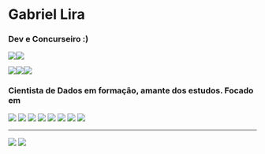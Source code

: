 

# Gabriel Lira
### Dev e Concurseiro :)

<img src="https://img.shields.io/static/v1?label=Overview&message=GabrielLira&color=023d9c&style=for-the-badge&logo=GitHub"><a href="https://www.linkedin.com/in/gabrielira/"><img src="https://img.shields.io/badge/LinkedIn-0077B5?style=for-the-badge&logo=linkedin&logoColor=white"></a>

<img src="https://img.shields.io/badge/Linux-FCC624?style=for-the-badge&logo=linux&logoColor=black"><img src="https://img.shields.io/badge/mac%20os-000000?style=for-the-badge&logo=apple&logoColor=white"><img src="https://img.shields.io/badge/Windows-0078D6?style=for-the-badge&logo=windows&logoColor=white">

### Cientista de Dados em formação, amante dos estudos. Focado em
<p>
<img src="https://img.shields.io/badge/Python-14354C?style=for-the-badge&logo=python&logoColor=white">
<img src="https://img.shields.io/badge/CSS3-1572B6?style=for-the-badge&logo=css3&logoColor=white">
<img src="https://img.shields.io/badge/JavaScript-323330?style=for-the-badge&logo=javascript&logoColor=F7DF1E">
<img src="https://img.shields.io/badge/TypeScript-007ACC?style=for-the-badge&logo=typescript&logoColor=white">
<img src="https://img.shields.io/badge/Shell_Script-121011?style=for-the-badge&logo=gnu-bash&logoColor=white">
<img src="https://img.shields.io/badge/React_Native-20232A?style=for-the-badge&logo=react&logoColor=61DAFB">
<img src="https://img.shields.io/badge/PostgreSQL-316192?style=for-the-badge&logo=postgresql&logoColor=white">
<img src="https://img.shields.io/badge/MySQL-00000F?style=for-the-badge&logo=mysql&logoColor=white">
</p>
<hr>
<img align='center' src="https://github-readme-stats.vercel.app/api?username=gabrie1lira&show_icons=true&title_color=023d9c&text_color=fff&icon_color=023d9c&bg_color=000&cache_seconds=2300&locale=pt-br">
<img align="center" src="https://github-readme-stats.vercel.app/api/top-langs/?username=gabrie1lira&layout=compact&bg_color=000&title_color=023d9c&text_color=fff&locale=pt-br" />
